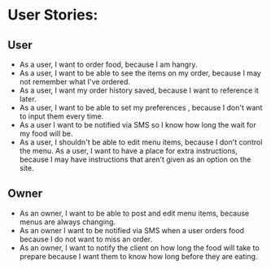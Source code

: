 # User Stories:
## User
- As a user, I want to order food, because I am hangry.
- As a user, I want to be able to see the items on my order, because I may not remember what I've ordered.
- As a user, I want my order history saved, because I want to reference it later.
- As a user, I want to be able to set my preferences , because I don't want to input them every time.
- As a user I want to be notified via SMS so I know how long the wait for my food will be.
- As a user, I shouldn't be able to edit menu items, because I don't control the menu.
As a user, I want to have a place for extra instructions, because I may have instructions that aren't given as an option on the site.
## Owner
- As an owner, I want to be able to post and edit menu items, because menus are always changing.
- As an owner I want to be notified via SMS when a user orders food because I do not want to miss an order.
- As an owner, I want to notify the client on how long the food will take to prepare because I want them to know how long before they are eating. 
